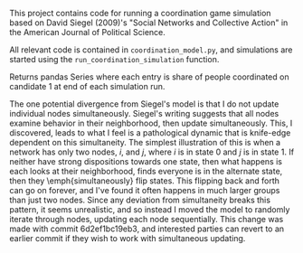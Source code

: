 This project contains code for running a coordination game simulation based on David Siegel (2009)'s "Social Networks and Collective Action" in the American Journal of Political Science. 

All relevant code is contained in `coordination_model.py`, and simulations are 
started using the `run_coordination_simulation` function. 

Returns pandas Series where each entry is share of people coordinated on candidate 1 at end of 
each simulation run. 

The one potential divergence from Siegel's model is that I do not update individual nodes simultaneously. Siegel's writing suggests that all nodes examine behavior in their neighborhood, then update simultaneously. This, I discovered, leads to what I feel is a pathological dynamic that is knife-edge dependent on this simultaneity. The simplest illustration of this is when a network has only two nodes, $i$, and $j$, where $i$ is in state 0 and $j$ is in state 1. If neither have strong dispositions towards one state, then what happens is each looks at their neighborhood, finds everyone is in the alternate state, then they \emph{simultaneously} flip states. This flipping back and forth can go on forever, and I've found it often happens in much larger groups than just two nodes. Since any deviation from simultaneity breaks this pattern, it seems unrealistic, and so instead I moved the model to randomly iterate through nodes, updating each node sequentially. This change was made with commit 6d2ef1bc19eb3, and interested parties can revert to an earlier commit if they wish to work with simultaneous updating. 